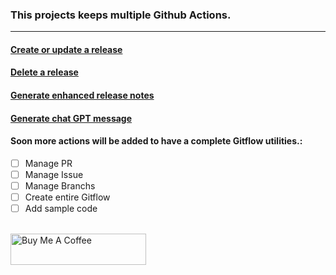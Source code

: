 ### This projects keeps multiple Github Actions.
---
#### [Create or update a release](create_update_release/README.md)

#### [Delete a release](delete_release/README.md)

#### [Generate enhanced release notes](generate-enhanced-notes/README.md)

#### [Generate chat GPT message](simple-chat-gpt/README.md)

#### Soon more actions will be added to have a complete Gitflow utilities.:
- [ ] Manage PR
- [ ] Manage Issue
- [ ] Manage Branchs
- [ ] Create entire Gitflow
- [ ] Add sample code

<br/>
<a href="https://www.buymeacoffee.com/emanuelbraz" target="_blank"><img src="https://cdn.buymeacoffee.com/buttons/v2/default-yellow.png" alt="Buy Me A Coffee" style="height: 50px !important;width: 217px !important;" ></a>